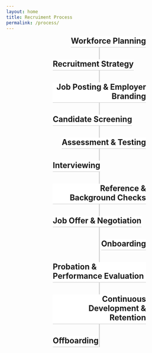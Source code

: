 ```yaml
---
layout: home
title: Recruiment Process
permalink: /process/
---
```


<style>
.timeline {
  position: relative;
  width: 100%;
  display: flex;
  flex-direction: column;
  align-items: center;
  gap: 2rem;
}

/* vertical line in the middle */
.timeline::before {
  content: '';
  position: absolute;
  top: 0;
  bottom: 0;
  width: 2px;
  background: #ccc; /* soft gray line */
  left: 50%;
  transform: translateX(-50%);
}

.timeline-item {
  position: relative;
  width: 50%;
  padding: 0 1rem;
  display: flex;
  align-items: center;
}

.timeline-item.left {
  justify-content: flex-end; /* content on left side of vertical line */
  text-align: right;
}

.timeline-item.right {
  justify-content: flex-start; /* content on right side of vertical line */
  text-align: left;
}

.timeline-item h2 {
  border-bottom: 1px solid #ccc; /* soft underline */
  padding-bottom: 4px;
  margin: 0;
  background: #fff; /* optional: hide overlap on vertical line */
}
</style>

<div class="timeline">
  <div class="timeline-item left">
    <h2>Workforce Planning</h2>
  </div>

  <div class="timeline-item right">
    <h2>Recruitment Strategy</h2>
  </div>

  <div class="timeline-item left">
    <h2>Job Posting &amp; Employer Branding</h2>
  </div>

  <div class="timeline-item right">
    <h2>Candidate Screening</h2>
  </div>

  <div class="timeline-item left">
    <h2>Assessment &amp; Testing</h2>
  </div>

  <div class="timeline-item right">
    <h2>Interviewing</h2>
  </div>

  <div class="timeline-item left">
    <h2>Reference &amp; Background Checks</h2>
  </div>

  <div class="timeline-item right">
    <h2>Job Offer &amp; Negotiation</h2>
  </div>

  <div class="timeline-item left">
    <h2>Onboarding</h2>
  </div>

  <div class="timeline-item right">
    <h2>Probation &amp; Performance Evaluation</h2>
  </div>

  <div class="timeline-item left">
    <h2>Continuous Development &amp; Retention</h2>
  </div>

  <div class="timeline-item right">
    <h2>Offboarding</h2>
  </div>
</div>





